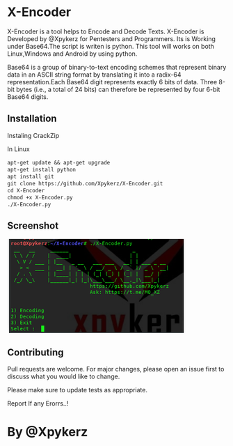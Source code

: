 # X-Encoder

 X-Encoder is a tool helps to Encode and Decode Texts. X-Encoder is Developed by @Xpykerz for Pentesters and Programmers. Its is Working under Base64.The script is writen is python. This tool will works on both Linux,Windows and Android by using python.

 Base64 is a group of binary-to-text encoding schemes that represent binary data in an ASCII string format by translating it into a radix-64 representation.Each Base64 digit represents exactly 6 bits of data. Three 8-bit bytes (i.e., a total of 24 bits) can therefore be represented by four 6-bit Base64 digits. 

 ## Installation

Instaling CrackZip

In Linux
```
apt-get update && apt-get upgrade
apt-get install python
apt install git 
git clone https://github.com/Xpykerz/X-Encoder.git
cd X-Encoder
chmod +x X-Encoder.py
./X-Encoder.py
```

## Screenshot
![image](https://github.com/Xpykerz/X-Encoder/blob/master/Screenshot.png)

## Contributing

Pull requests are welcome. For major changes, please open an issue first to discuss what you would like to change.

Please make sure to update tests as appropriate.

Report If any Erorrs..!

# By @Xpykerz
